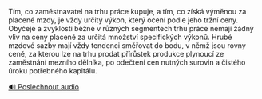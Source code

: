 
Tím, co zaměstnavatel na trhu práce kupuje, a tím, co získá výměnou za placené mzdy, je vždy určitý výkon, který ocení podle jeho tržní ceny. Obyčeje a zvyklosti běžné v různých segmentech trhu práce nemají žádný vliv na ceny placené za určitá množství specifických výkonů. Hrubé mzdové sazby mají vždy tendenci směřovat do bodu, v němž jsou rovny ceně, za kterou lze na trhu prodat přírůstek produkce plynoucí ze zaměstnání mezního dělníka, po odečtení cen nutných surovin a čistého úroku potřebného kapitálu.

[🔊 Poslechnout audio](/data/7-paragraphs/audio/chapter_108/para_005-Tm-co-zamstnavatel-na-trhu-prce-kupuje-a-tm.mp3)
